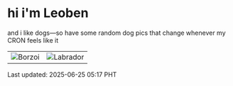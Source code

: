 # hi i'm Leoben

and i like dogs—so have some random dog pics that change whenever my CRON feels like it

|  |  |
|--------|----------|
| ![Borzoi](https://random-dog-vercel.vercel.app/api/random-borzoi?v=1750799879) | ![Labrador](https://random-dog-vercel.vercel.app/api/random-labrador?v=1750799879) |

Last updated: 2025-06-25 05:17 PHT
